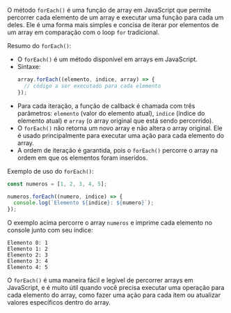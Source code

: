 O método `forEach()` é uma função de array em JavaScript que permite percorrer cada elemento de um array e executar uma função para cada um deles. Ele é uma forma mais simples e concisa de iterar por elementos de um array em comparação com o loop `for` tradicional.

Resumo do `forEach()`:

- O `forEach()` é um método disponível em arrays em JavaScript.
- Sintaxe:
  ```javascript
  array.forEach((elemento, indice, array) => {
    // código a ser executado para cada elemento
  });
  ```
- Para cada iteração, a função de callback é chamada com três parâmetros: `elemento` (valor do elemento atual), `indice` (índice do elemento atual) e `array` (o array original que está sendo percorrido).
- O `forEach()` não retorna um novo array e não altera o array original. Ele é usado principalmente para executar uma ação para cada elemento do array.
- A ordem de iteração é garantida, pois o `forEach()` percorre o array na ordem em que os elementos foram inseridos.

Exemplo de uso do `forEach()`:

```javascript
const numeros = [1, 2, 3, 4, 5];

numeros.forEach((numero, indice) => {
  console.log(`Elemento ${indice}: ${numero}`);
});
```

O exemplo acima percorre o array `numeros` e imprime cada elemento no console junto com seu índice:

```
Elemento 0: 1
Elemento 1: 2
Elemento 2: 3
Elemento 3: 4
Elemento 4: 5
```

O `forEach()` é uma maneira fácil e legível de percorrer arrays em JavaScript, e é muito útil quando você precisa executar uma operação para cada elemento do array, como fazer uma ação para cada item ou atualizar valores específicos dentro do array.